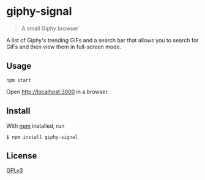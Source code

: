 # giphy-signal

> A small Giphy browser

A list of Giphy's trending GIFs and a search bar that allows you to search for
GIFs and then view them in full-screen mode.

## Usage

```
npm start
```
Open [http://localhost:3000](http://localhost:3000) in a browser.

## Install

With [npm](https://npmjs.org/) installed, run

```
$ npm install giphy-signal
```

## License

[GPLv3](http://www.gnu.org/licenses/gpl-3.0.html)

